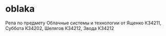 # oblaka

Репа по предмету Облачные системы и технологии от Ященко К34211, Суббота К34202, Шелягов К34212, Звода К34212
